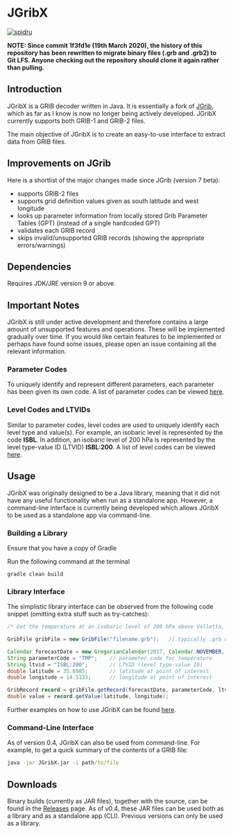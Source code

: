 # JGribX

[![spidru](https://circleci.com/gh/spidru/JGribX.svg?style=shield)](https://circleci.com/gh/spidru/JGribX)

**NOTE: Since commit 1f3fd1e (19th March 2020), the history of this repository has been rewritten to migrate binary files (.grb and .grb2) to Git LFS. Anyone checking out the repository should clone it again rather than pulling.**

## Introduction
JGribX is a GRIB decoder written in Java. It is essentially a fork of [JGrib](http://jgrib.sourceforge.net/), which as far as I know is now no longer being actively developed. JGribX currently supports both GRIB-1 and GRIB-2 files.

The main objective of JGribX is to create an easy-to-use interface to extract data from GRIB files. 

## Improvements on JGrib
Here is a shortlist of the major changes made since JGrib (version 7 beta):
 * supports GRIB-2 files
 * supports grid definition values given as south latitude and west longitude
 * looks up parameter information from locally stored Grib Parameter Tables (GPT) (instead of a single hardcoded GPT)
 * validates each GRIB record
 * skips invalid/unsupported GRIB records (showing the appropriate errors/warnings)

## Dependencies
Requires JDK/JRE version 9 or above.

## Important Notes
JGribX is still under active development and therefore contains a large amount of unsupported features and operations. These will be implemented gradually over time. If you would like certain features to be implemented or perhaps have found some issues, please open an issue containing all the relevant information.

### Parameter Codes
To uniquely identify and represent different parameters, each parameter has been given its own code. A list of parameter codes can be viewed [here](doc/SUPPORTED_PARAMETERS.md).

### Level Codes and LTVIDs
Similar to parameter codes, level codes are used to uniquely identify each level type and value(s). For example, an isobaric level is represented by the code **ISBL**. In addition, an isobaric level of 200 hPa is represented by the level type-value ID (LTVID) **ISBL:200**. A list of level codes can be viewed [here](doc/SUPPORTED_LEVELS.md).

## Usage
JGribX was originally designed to be a Java library, meaning that it did not have any useful functionality when run as a standalone app. However, a command-line interface is currently being developed which allows JGribX to be used as a standalone app via command-line.

### Building a Library
Ensure that you have a copy of Gradle

Run the following command at the terminal
```
gradle clean build
``` 

### Library Interface
The simplistic library interface can be observed from the following code snippet (omitting extra stuff such as try-catches):

```java
/* Get the temperature at an isobaric level of 200 hPa above Valletta, Malta at 6th November 2017 14:00:00 */

GribFile gribFile = new GribFile("filename.grb");   // typically .grb or .grb2 extension

Calendar forecastDate = new GregorianCalendar(2017, Calendar.NOVEMBER, 6, 14, 0, 0);
String parameterCode = "TMP";    // parameter code for temperature
String ltvid = "ISBL:200";       // LTVID (level type-value ID)
double latitude = 35.8985;       // latitude at point of interest
double longitude = 14.5133;      // longitude at point of interest

GribRecord record = gribFile.getRecord(forecastDate, parameterCode, ltvid);
double value = record.getValue(latitude, longitude);
```

Further examples on how to use JGribX can be found [here](https://github.com/spidru/JGribX/tree/master/src/test).

### Command-Line Interface
As of version 0.4, JGribX can also be used from command-line. For example, to get a quick summary of the contents of a GRIB file:

```bat
java -jar JGribX.jar -i path/to/file
```

## Downloads
Binary builds (currently as JAR files), together with the source, can be found in the [Releases](https://github.com/spidru/JGribX/releases) page. As of v0.4, these JAR files can be used both as a library and as a standalone app (CLI). Previous versions can only be used as a library.
